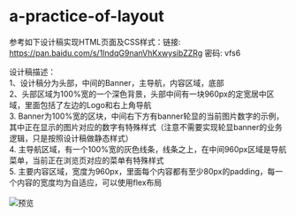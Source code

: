 # a-practice-of-layout
参考如下设计稿实现HTML页面及CSS样式：链接: https://pan.baidu.com/s/1IndqG9nanVhKxwysibZZRg 密码: vfs6

设计稿描述：<br>
1、设计稿分为头部，中间的Banner，主导航，内容区域，底部<br>
2、头部区域为100%宽的一个深色背景，头部中间有一块960px的定宽居中区域，里面包括了左边的Logo和右上角导航<br>
3. Banner为100%宽的区块，中间右下方有banner轮显的当前图片数字的示例，其中正在显示的图片对应的数字有特殊样式（注意不需要实现轮显banner的业务逻辑，只是按照设计稿做静态样式）<br>
4. 主导航区域，有一个100%宽的灰色线条，线条之上，在中间960px区域是导航菜单，当前正在浏览页对应的菜单有特殊样式<br>
5. 主要内容区域，宽度为960px，里面每个内容都有至少80px的padding，每一个内容的宽度均为自适应，可以使用flex布局<br><br>
![预览](https://thumbnail0.baidupcs.com/thumbnail/4c39e30c083967edade714751dbd9e4d?fid=1090823204-250528-263081252134620&time=1531627200&rt=sh&sign=FDTAER-DCb740ccc5511e5e8fedcff06b081203-rFAnzLSTsHiU6ycUgM2NQRnNVgQ%3D&expires=8h&chkv=0&chkbd=0&chkpc=&dp-logid=4535060205911468658&dp-callid=0&size=c710_u400&quality=100&vuk=-&ft=video)
